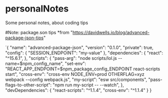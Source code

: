 # personalNotes
Some personal notes, about coding tips

#Note: package.son tips
*from "https://davidwells.io/blog/advanced-package-json-tips"

`{
  "name": "advanced-package-json",
  "version": "0.1.0",
  "private": true,
  "config": {
    "SESSION_ENDPOINT": "my-value"
  },
  "dependencies": {
    "react": "^15.6.1",
  },
  "scripts": {
    "pass-arg": "node scripts/lol.js --name=$npm_config_name",
    "set-env": "REACT_APP_ENDPOINT=$npm_package_config_ENDPOINT react-scripts start",
    "cross-env": "cross-env NODE_ENV=prod OTHERFLAG=xyz webpack --config webpack.js",
    "my-script": "esw src/components",
    "pass-flags-to-other-script": "npm run my-script -- --watch",
  },
  "devDependencies": {
    "react-scripts": "^1.1.4",
    "cross-env": "^1.1.4"
  }
}
